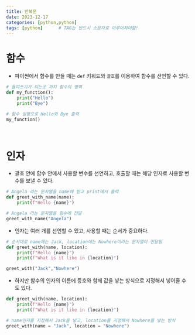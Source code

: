 ```yaml
---
title: 반복문
date: 2023-12-17
categories: [python,python]
tags: [python]		# TAG는 반드시 소문자로 이루어져야함!
---
```


# **함수**

* 파이썬에서 함수를 만들 때는 `def` 키워드와 `괄호`를 이용하여 함수를 선언할 수 있다.


```py
# 들여쓰기가 되는곳 까지 함수의 영역
def my_function():
    print("Hello")
    print("Bye")

# 함수 실행으로 Hello와 Bye 출력
my_function()
```

<br>

# **인자**

* 괄호 안에 함수 안에서 사용할 변수를 선언하고, 호출할 때는 해당 인자로 사용할 변수를 보낼 수 있다.

```py
# Angela 라는 문자열을 name에 받고 print에서 출력
def greet_with_name(name):
    print(f"Hello {name}")

# Angela 라는 문자열을 함수에 전달
greet_with_name("Angela")
```

* 인자는 여러 개를 선언할 수 있고, 사용할 때는 순서가 중요하다.

```py
# 순서대로 name에는 Jack, location에는 Nowhere이라는 문자열이 전달됨
def greet_with(name, location):
    print(f"Hello {name}")
    print(f"What is it like in {location}")

greet_with("Jack","Nowhere")
```

* 하지만 함수의 인자의 이름에 등호와 함께 값을 넣는 방식으로 지정해서 넣어줄 수도 있다.

```py
def greet_with(name, location):
    print(f"Hello {name}")
    print(f"What is it like in {location}")

# name인자를 지정해서 Jack을 넣고, location를 지정해서 Nowhere를 넣는 방식
greet_with(name = "Jack", location = "Nowhere")
```